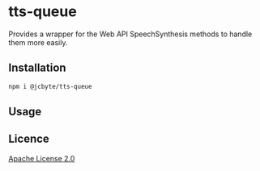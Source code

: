 # tts-queue

Provides a wrapper for the Web API SpeechSynthesis methods to handle them more easily.

## Installation

```bash
npm i @jcbyte/tts-queue
```

## Usage

<!-- // todo Ensure that your Firebase Realtime Database security rules allow read and write access to the path you're synchronising with.

Initialise firebase, and get the Realtime Database instance:

```ts
import { initializeApp } from "firebase/app";
import { getDatabase } from "firebase/database";

const firebaseApp = initializeApp({
	/* your config */
});
const db = getDatabase(firebaseApp);
```

Use `useLiveState` to create your synchronised state variable and setter:

```ts
import { useLiveState } from "@jcbyte/firebase-live-state";

export default function YourComponent() {
	const [obj, setObj] = useLiveState<T>(db, "/firebase/path");

	function increment() {
		setObj((prev) => {
			return {...prev, count: prev.count + 1};
		});
	}

	return (
		<div onClick={increment}>
			Count: {obj ? obj.count : "Loading..." :}
		</div>
	);
}
```

The state object will initially be `undefined` until the data at the specified path has been fetched.

The Realtime Database and state variable will stay synchronized. Any changes made to the state variable or the Firebase Realtime Database will reflect in the other automatically.

### Limitations

- ⚠️ **There must already be data in the Firebase Realtime Database at the given path to initialise correctly.** Without data, the state will remain as `undefined` permanently.
- State updates must be done using functional state updates (e.g., `setObj((prev) => {...})`). -->

## Licence

[Apache License 2.0](LICENSE)

